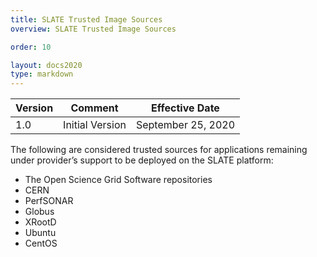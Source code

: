 ```yaml
---
title: SLATE Trusted Image Sources
overview: SLATE Trusted Image Sources

order: 10  

layout: docs2020
type: markdown
---
```


| Version | Comment | Effective Date |
|---|---|---|
|1.0|Initial Version|September 25, 2020|

The following are considered trusted sources for applications remaining under provider’s support to be deployed on the SLATE platform:

- The Open Science Grid Software repositories
- CERN
- PerfSONAR
- Globus
- XRootD
- Ubuntu
- CentOS
